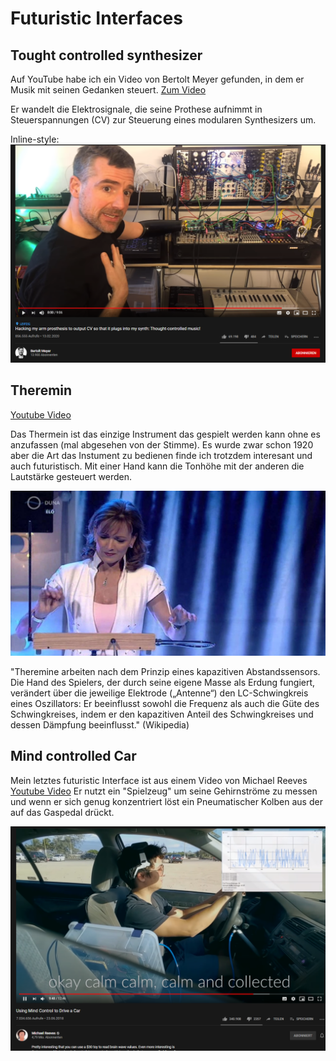  # Futuristic Interfaces
 
 ## Tought controlled synthesizer
 
 
 
Auf YouTube habe ich ein Video von Bertolt Meyer gefunden, in dem er Musik mit seinen Gedanken steuert. [Zum Video](https://www.youtube.com/watch?v=qSKBtEBRWi4&t=222s)

Er wandelt die Elektrosignale, die seine Prothese aufnimmt in Steuerspannungen (CV) zur Steuerung eines modularen Synthesizers um.

Inline-style: 
![mind controlled music](prothese.PNG)



## Theremin

[Youtube Video](https://www.youtube.com/watch?v=lY7sXKGZl2w)

Das Thermein ist das einzige Instrument das gespielt werden kann ohne es anzufassen (mal abgesehen von der Stimme). Es wurde zwar schon 1920
aber die Art das Instument zu bedienen finde ich trotzdem interesant und auch futuristisch. Mit einer Hand kann die Tonhöhe mit der anderen die Lautstärke gesteuert werden.

![theremin](theremin.jpg)

"Theremine arbeiten nach dem Prinzip eines kapazitiven Abstandssensors. Die Hand des Spielers, der durch seine eigene Masse als Erdung fungiert, verändert über die jeweilige Elektrode („Antenne“) den LC-Schwingkreis eines Oszillators: 
Er beeinflusst sowohl die Frequenz als auch die Güte des Schwingkreises, indem er den kapazitiven Anteil des Schwingkreises und dessen Dämpfung beeinflusst." (Wikipedia)

## Mind controlled Car

Mein letztes futuristic Interface ist aus einem Video von Michael Reeves [Youtube Video](https://www.youtube.com/watch?v=mPbtR4vorgY)
Er nutzt ein "Spielzeug" um seine Gehirnströme zu messen und wenn er sich genug konzentriert löst ein Pneumatischer Kolben aus der auf das Gaspedal drückt.

![theremin](car.PNG)

